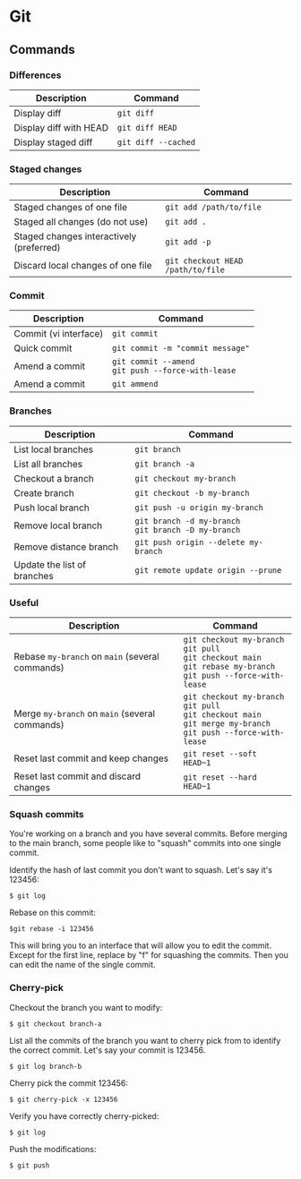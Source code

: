 # Git

## Commands


### Differences


| Description | Command |
| --- | --- |
| Display diff | `git diff` |
| Display diff with HEAD | `git diff HEAD` |
| Display staged diff | `git diff --cached` |


### Staged changes

| Description | Command |
| --- | --- |
| Staged changes of one file | `git add /path/to/file` |
| Staged all changes (do not use) | `git add .` |
| Staged changes interactively (preferred) | `git add -p` | 
| Discard local changes of one file | `git checkout HEAD /path/to/file` |


### Commit


| Description | Command |
| --- | --- |
| Commit (vi interface) | `git commit` |
| Quick commit | `git commit -m "commit message"` |
| Amend a commit | `git commit --amend` <br> `git push --force-with-lease` |
| Amend a commit | `git ammend` |
 


### Branches

| Description | Command |
| --- | --- |
| List local branches | `git branch` |
| List all branches | `git branch -a` |
| Checkout a branch | `git checkout my-branch` |
| Create branch | `git checkout -b my-branch` |
| Push local branch | `git push -u origin my-branch` |
| Remove local branch | `git branch -d my-branch` <br> `git branch -D my-branch` |
| Remove distance branch | `git push origin --delete my-branch` |
| Update the list of branches | `git remote update origin --prune` |


### Useful

| Description | Command |
| --- | --- |
| Rebase `my-branch` on `main` (several commands) | `git checkout my-branch`<br>`git pull`<br>`git checkout main`<br>`git rebase my-branch`<br>`git push --force-with-lease` |
| Merge `my-branch` on `main` (several commands) | `git checkout my-branch`<br>`git pull`<br>`git checkout main`<br>`git merge my-branch`<br>`git push --force-with-lease` |
| Reset last commit and keep changes  | `git reset --soft HEAD~1` |
| Reset last commit and discard changes  | `git reset --hard HEAD~1` |


### Squash commits

You're working on a branch and you have several commits. Before merging to the main branch, some people like to "squash" commits into one single commit.

Identify the hash of last commit you don't want to squash. Let's say it's 123456:

```
$ git log
```

Rebase on this commit:

```
$git rebase -i 123456
```

This will bring you to an interface that will allow you to edit the commit. Except for the first line, replace by "f" for squashing the commits. Then you can edit the name of the single commit.


### Cherry-pick

Checkout the branch you want to modify:

```
$ git checkout branch-a
```

List all the commits of the branch you want to cherry pick from to identify the correct commit. Let's say your commit is 123456.

```
$ git log branch-b
```

Cherry pick the commit 123456:

```
$ git cherry-pick -x 123456
```

Verify you have correctly cherry-picked:

```
$ git log
```

Push the modifications:

```
$ git push
```
